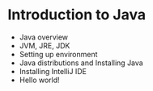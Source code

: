 # Introduction to Java
* Java overview
* JVM, JRE, JDK
* Setting up environment
* Java distributions and Installing Java
* Installing IntelliJ IDE
* Hello world!


